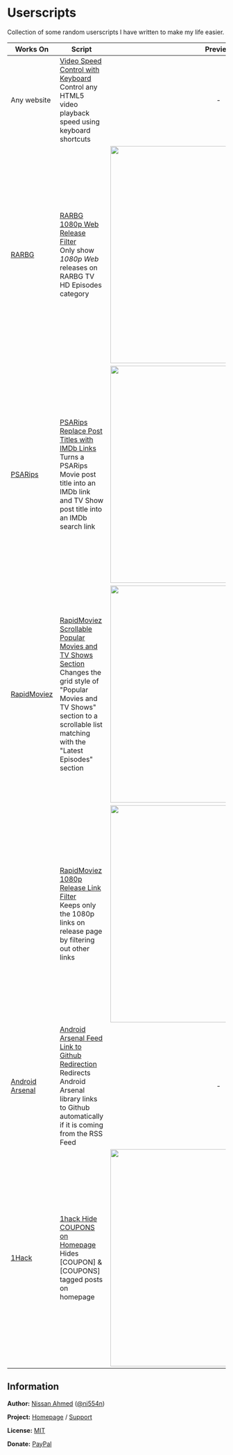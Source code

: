 # Userscripts

Collection of some random userscripts I have written to make my life easier.

| Works On | Script | Preview |
| --- | --- | :---: |
| Any website | [Video Speed Control with Keyboard](https://github.com/ni554n/userscripts/tree/master/video-speed-control-with-keyboard) <br/>Control any HTML5 video playback speed using keyboard shortcuts | - |
| [RARBG](https://rarbgto.org) | [RARBG 1080p Web Release Filter](https://github.com/ni554n/userscripts/tree/master/rarbg-1080p-web-release-filter) <br/>Only show _1080p Web_ releases on RARBG TV HD Episodes category | <img src="https://github.com/ni554n/userscripts/raw/master/art/RARBG%201080p%20Web%20Release%20Filter.png" width="500" /> |
| [PSARips](http://psarips.com) | [PSARips Replace Post Titles with IMDb Links](https://github.com/ni554n/userscripts/tree/master/psarips-replace-post-titles-with-imdb-links) <br/>Turns a PSARips Movie post title into an IMDb link and TV Show post title into an IMDb search link | <img src="https://github.com/ni554n/userscripts/raw/master/art/PSARips%20Replace%20Movie%20Post%20Title%20with%20IMDb%20Link.png" width="500" /> |
| [RapidMoviez](http://rmz.cr) | [RapidMoviez Scrollable Popular Movies and TV Shows Section](https://github.com/ni554n/userscripts/tree/master/rapidmoviez-scrollable-popular-movies-and-tv-shows-section) <br/>Changes the grid style of "Popular Movies and TV Shows" section to a scrollable list matching with the "Latest Episodes" section | <img src="https://github.com/ni554n/userscripts/raw/master/art/RapidMoviez%20Scrollable%20Popular%20Movies%20and%20TV%20Shows%20Section.png" width="500" /> |
| | [RapidMoviez 1080p Release Link Filter](https://github.com/ni554n/userscripts/tree/master/rapidmoviez-1080p-release-filter) <br/>Keeps only the 1080p links on release page by filtering out other links | <img src="https://github.com/ni554n/userscripts/raw/master/art/RapidMoviez%201080p%20Release%20Link%20Filter.png" width="500" /> |
| [Android Arsenal](https://android-arsenal.com) | [Android Arsenal Feed Link to Github Redirection](https://github.com/ni554n/userscripts/tree/master/android-arsenal-feed-link-to-github-redirection) <br/> Redirects Android Arsenal library links to Github automatically if it is coming from the RSS Feed | - |
| [1Hack](https://onehack.us) | [1hack Hide COUPONS on Homepage](https://github.com/ni554n/userscripts/tree/master/1hack-hide-coupons-on-homepage) <br/>Hides [COUPON] & [COUPONS] tagged posts on homepage | <img src="https://github.com/ni554n/userscripts/raw/master/art/1hack%20Hide%20COUPONS%20on%20Homepage.png" width="500" /> |

## Information

**Author:** [Nissan Ahmed](https://ni554n.github.io) ([@ni554n](https://twitter.com/ni554n))

**Project:** [Homepage](https://github.com/ni554n/userscripts/) / [Support](https://github.com/ni554n/userscripts/issues)

**License:** [MIT](https://github.com/ni554n/userscripts/blob/master/LICENSE)

**Donate:** [PayPal](https://paypal.me/ni554n)
